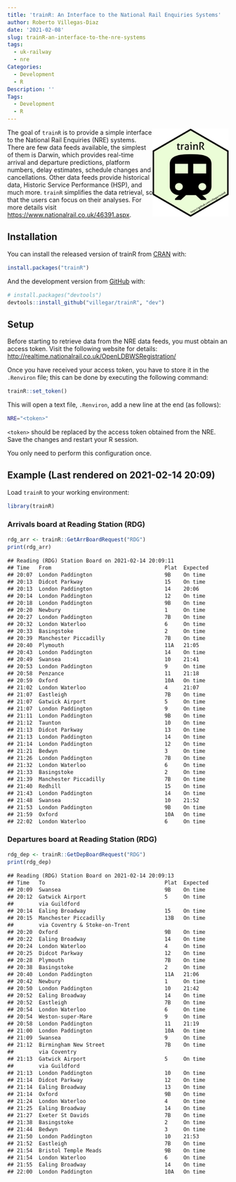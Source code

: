 ```yaml
---
title: 'trainR: An Interface to the National Rail Enquiries Systems'
author: Roberto Villegas-Diaz
date: '2021-02-08'
slug: trainR-an-interface-to-the-nre-systems
tags:
  - uk-railway
  - nre
Categories:
  - Development
  - R
Description: ''
Tags:
  - Development
  - R
---
```


<img src="https://raw.githubusercontent.com/villegar/trainR/main/inst/images/logo.png" alt="logo" align="right" height=200px/>

The goal of `trainR` is to provide a simple interface to the 
National Rail Enquiries (NRE) systems. There are few data feeds 
available, the simplest of them is Darwin, which provides real-time 
arrival and departure predictions, platform numbers, delay estimates, 
schedule changes and cancellations. Other data feeds provide historical 
data, Historic Service Performance (HSP), and much more. `trainR` 
simplifies the data retrieval, so that the users can focus on their 
analyses. For more details visit 
https://www.nationalrail.co.uk/46391.aspx.

## Installation

You can install the released version of trainR from [CRAN](https://CRAN.R-project.org) with:

``` r
install.packages("trainR")
```

And the development version from [GitHub](https://github.com/) with:

``` r
# install.packages("devtools")
devtools::install_github("villegar/trainR", "dev")
```

## Setup
Before starting to retrieve data from the NRE data feeds, you must obtain an access token. 
Visit the following website for details: http://realtime.nationalrail.co.uk/OpenLDBWSRegistration/

Once you have received your access token, you have to store it in the `.Renviron` file; this can be 
done by executing the following command:


```r
trainR::set_token()
```

This will open a text file, `.Renviron`, add a new line at the end (as follows):

```bash
NRE="<token>"
```

`<token>` should be replaced by the access token obtained from the NRE. Save the changes and restart 
your R session.

You only need to perform this configuration once.

## Example (Last rendered on 2021-02-14 20:09)

Load `trainR` to your working environment:

```r
library(trainR)
```

### Arrivals board at Reading Station (RDG)


```r
rdg_arr <- trainR::GetArrBoardRequest("RDG")
print(rdg_arr)
```

```
## Reading (RDG) Station Board on 2021-02-14 20:09:11
## Time   From                                    Plat  Expected
## 20:07  London Paddington                       9B    On time
## 20:13  Didcot Parkway                          15    On time
## 20:13  London Paddington                       14    20:06
## 20:14  London Paddington                       12    On time
## 20:18  London Paddington                       9B    On time
## 20:20  Newbury                                 1     On time
## 20:27  London Paddington                       7B    On time
## 20:32  London Waterloo                         6     On time
## 20:33  Basingstoke                             2     On time
## 20:39  Manchester Piccadilly                   7B    On time
## 20:40  Plymouth                                11A   21:05
## 20:43  London Paddington                       14    On time
## 20:49  Swansea                                 10    21:41
## 20:53  London Paddington                       9     On time
## 20:58  Penzance                                11    21:18
## 20:59  Oxford                                  10A   On time
## 21:02  London Waterloo                         4     21:07
## 21:07  Eastleigh                               7B    On time
## 21:07  Gatwick Airport                         5     On time
## 21:07  London Paddington                       9     On time
## 21:11  London Paddington                       9B    On time
## 21:12  Taunton                                 10    On time
## 21:13  Didcot Parkway                          13    On time
## 21:13  London Paddington                       14    On time
## 21:14  London Paddington                       12    On time
## 21:21  Bedwyn                                  3     On time
## 21:26  London Paddington                       7B    On time
## 21:32  London Waterloo                         6     On time
## 21:33  Basingstoke                             2     On time
## 21:39  Manchester Piccadilly                   7B    On time
## 21:40  Redhill                                 15    On time
## 21:43  London Paddington                       14    On time
## 21:48  Swansea                                 10    21:52
## 21:53  London Paddington                       9B    On time
## 21:59  Oxford                                  10A   On time
## 22:02  London Waterloo                         6     On time
```

### Departures board at Reading Station (RDG)


```r
rdg_dep <- trainR::GetDepBoardRequest("RDG")
print(rdg_dep)
```

```
## Reading (RDG) Station Board on 2021-02-14 20:09:13
## Time   To                                      Plat  Expected
## 20:09  Swansea                                 9B    On time
## 20:12  Gatwick Airport                         5     On time
##        via Guildford                           
## 20:14  Ealing Broadway                         15    On time
## 20:15  Manchester Piccadilly                   13B   On time
##        via Coventry & Stoke-on-Trent           
## 20:20  Oxford                                  9B    On time
## 20:22  Ealing Broadway                         14    On time
## 20:24  London Waterloo                         4     On time
## 20:25  Didcot Parkway                          12    On time
## 20:28  Plymouth                                7B    On time
## 20:38  Basingstoke                             2     On time
## 20:40  London Paddington                       11A   21:06
## 20:42  Newbury                                 1     On time
## 20:50  London Paddington                       10    21:42
## 20:52  Ealing Broadway                         14    On time
## 20:52  Eastleigh                               7B    On time
## 20:54  London Waterloo                         6     On time
## 20:54  Weston-super-Mare                       9     On time
## 20:58  London Paddington                       11    21:19
## 21:00  London Paddington                       10A   On time
## 21:09  Swansea                                 9     On time
## 21:12  Birmingham New Street                   7B    On time
##        via Coventry                            
## 21:13  Gatwick Airport                         5     On time
##        via Guildford                           
## 21:13  London Paddington                       10    On time
## 21:14  Didcot Parkway                          12    On time
## 21:14  Ealing Broadway                         13    On time
## 21:14  Oxford                                  9B    On time
## 21:24  London Waterloo                         4     On time
## 21:25  Ealing Broadway                         14    On time
## 21:27  Exeter St Davids                        7B    On time
## 21:38  Basingstoke                             2     On time
## 21:44  Bedwyn                                  3     On time
## 21:50  London Paddington                       10    21:53
## 21:52  Eastleigh                               7B    On time
## 21:54  Bristol Temple Meads                    9B    On time
## 21:54  London Waterloo                         6     On time
## 21:55  Ealing Broadway                         14    On time
## 22:00  London Paddington                       10A   On time
```
